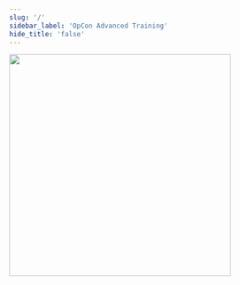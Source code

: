 ```yaml
---
slug: '/'
sidebar_label: 'OpCon Advanced Training'
hide_title: 'false'
---
```


<img src="imgadvanced/AdvancedTrainingIcon.png" width="400"></img>